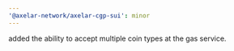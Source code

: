 ```yaml
---
'@axelar-network/axelar-cgp-sui': minor
---
```


added the ability to accept multiple coin types at the gas service.
